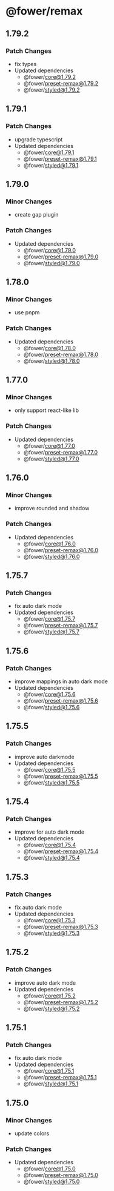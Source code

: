 # @fower/remax

## 1.79.2

### Patch Changes

- fix types
- Updated dependencies
  - @fower/core@1.79.2
  - @fower/preset-remax@1.79.2
  - @fower/styled@1.79.2

## 1.79.1

### Patch Changes

- upgrade typescript
- Updated dependencies
  - @fower/core@1.79.1
  - @fower/preset-remax@1.79.1
  - @fower/styled@1.79.1

## 1.79.0

### Minor Changes

- create gap plugin

### Patch Changes

- Updated dependencies
  - @fower/core@1.79.0
  - @fower/preset-remax@1.79.0
  - @fower/styled@1.79.0

## 1.78.0

### Minor Changes

- use pnpm

### Patch Changes

- Updated dependencies
  - @fower/core@1.78.0
  - @fower/preset-remax@1.78.0
  - @fower/styled@1.78.0

## 1.77.0

### Minor Changes

- only support react-like lib

### Patch Changes

- Updated dependencies
  - @fower/core@1.77.0
  - @fower/preset-remax@1.77.0
  - @fower/styled@1.77.0

## 1.76.0

### Minor Changes

- improve rounded and shadow

### Patch Changes

- Updated dependencies
  - @fower/core@1.76.0
  - @fower/preset-remax@1.76.0
  - @fower/styled@1.76.0

## 1.75.7

### Patch Changes

- fix auto dark mode
- Updated dependencies
  - @fower/core@1.75.7
  - @fower/preset-remax@1.75.7
  - @fower/styled@1.75.7

## 1.75.6

### Patch Changes

- improve mappings in auto dark mode
- Updated dependencies
  - @fower/core@1.75.6
  - @fower/preset-remax@1.75.6
  - @fower/styled@1.75.6

## 1.75.5

### Patch Changes

- improve auto darkmode
- Updated dependencies
  - @fower/core@1.75.5
  - @fower/preset-remax@1.75.5
  - @fower/styled@1.75.5

## 1.75.4

### Patch Changes

- improve for auto dark mode
- Updated dependencies
  - @fower/core@1.75.4
  - @fower/preset-remax@1.75.4
  - @fower/styled@1.75.4

## 1.75.3

### Patch Changes

- fix auto dark mode
- Updated dependencies
  - @fower/core@1.75.3
  - @fower/preset-remax@1.75.3
  - @fower/styled@1.75.3

## 1.75.2

### Patch Changes

- improve auto dark mode
- Updated dependencies
  - @fower/core@1.75.2
  - @fower/preset-remax@1.75.2
  - @fower/styled@1.75.2

## 1.75.1

### Patch Changes

- fix auto dark mode
- Updated dependencies
  - @fower/core@1.75.1
  - @fower/preset-remax@1.75.1
  - @fower/styled@1.75.1

## 1.75.0

### Minor Changes

- update colors

### Patch Changes

- Updated dependencies
  - @fower/core@1.75.0
  - @fower/preset-remax@1.75.0
  - @fower/styled@1.75.0
